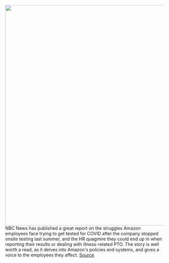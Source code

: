 <img src='https://cdn.vox-cdn.com/thumbor/e_efFsj-uyvo8B-xWJjdlELuv-Q=/0x0:2040x1360/1200x800/filters:focal(857x517:1183x843)/cdn.vox-cdn.com/uploads/chorus_image/image/70385980/acastro_190920_1777_amazon_0002.0.0.jpg' width='700px' /><br/>
NBC News has published a great report on the struggles Amazon employees face trying to get tested for COVID after the company stopped onsite testing last summer, and the HR quagmire they could end up in when reporting their results or dealing with illness-related PTO. The story is well worth a read, as it delves into Amazon's policies and systems, and gives a voice to the employees they affect.
<a href='https://www.theverge.com/2022/1/13/22882707/go-read-this-amazon-workers-covid-hr-system-testing-helpline'> Source <a/>